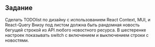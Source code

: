 ## Задание

Сделать TODOlist по дизайну с использованием React Context, MUI, и React-Query
Внизу под листом должна быть рандомная новость бегущей строкой из API любого новостного ресурса.
В шестеренке настроек показывать switch с включением и выключением строки с новостями.
